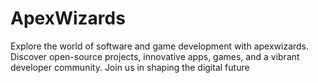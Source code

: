 # ApexWizards
Explore the world of software and game development with apexwizards. Discover open-source projects, innovative apps, games, and a vibrant developer community. Join us in shaping the digital future
